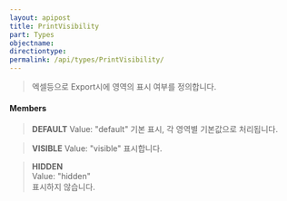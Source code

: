 ```yaml
---
layout: apipost
title: PrintVisibility
part: Types
objectname: 
directiontype: 
permalink: /api/types/PrintVisibility/
---
```



> 엑셀등으로 Export시에 영역의 표시 여부를 정의합니다.

#### Members

> **DEFAULT** 
> Value: "default" 
> 기본 표시, 각 영역별 기본값으로 처리됩니다. 

> **VISIBLE**
> Value: "visible" 
> 표시합니다.                                 

> **HIDDEN**  
> Value: "hidden"  
> 표시하지 않습니다.                          

